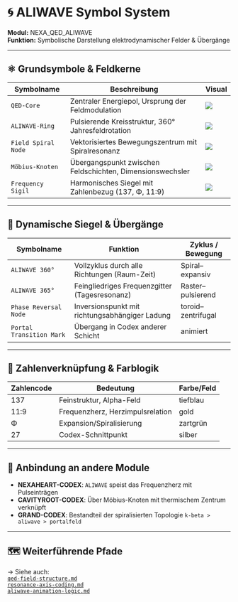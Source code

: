 # 🌀 ALIWAVE Symbol System

**Modul:** NEXA_QED_ALIWAVE  
**Funktion:** Symbolische Darstellung elektrodynamischer Felder & Übergänge

---

## ⚛️ Grundsymbole & Feldkerne

| Symbolname              | Beschreibung                                                  | Visual |
|-------------------------|---------------------------------------------------------------|--------|
| `QED-Core`              | Zentraler Energiepol, Ursprung der Feldmodulation             | ![](../visuals/components/qed_core_symbol.png) |
| `ALIWAVE-Ring`          | Pulsierende Kreisstruktur, 360° Jahresfeldrotation           | ![](../visuals/gif/aliwave_loop_360.gif) |
| `Field Spiral Node`     | Vektorisiertes Bewegungszentrum mit Spiralresonanz            | ![](../visuals/components/aliwave_heartline_node.png) |
| `Möbius-Knoten`         | Übergangspunkt zwischen Feldschichten, Dimensionswechsler     | ![](../visuals/components/moebius_loop_arrow.png) |
| `Frequency Sigil`       | Harmonisches Siegel mit Zahlenbezug (137, Φ, 11:9)            | ![](../visuals/components/frequency_sigil.png) |

---

## 📡 Dynamische Siegel & Übergänge

| Symbolname                  | Funktion                                        | Zyklus / Bewegung |
|-----------------------------|------------------------------------------------|-------------------|
| `ALIWAVE 360°`              | Vollzyklus durch alle Richtungen (Raum-Zeit)   | Spiral–expansiv   |
| `ALIWAVE 365°`              | Feingliedriges Frequenzgitter (Tagesresonanz)  | Raster–pulsierend |
| `Phase Reversal Node`       | Inversionspunkt mit richtungsabhängiger Ladung | toroid–zentrifugal |
| `Portal Transition Mark`    | Übergang in Codex anderer Schicht              | animiert          |

---

## 🔢 Zahlenverknüpfung & Farblogik

| Zahlencode  | Bedeutung                                 | Farbe/Feld |
|-------------|-------------------------------------------|------------|
| 137         | Feinstruktur, Alpha-Feld                  | tiefblau   |
| 11:9        | Frequenzherz, Herzimpulsrelation           | gold       |
| Φ           | Expansion/Spiralisierung                  | zartgrün   |
| 27          | Codex-Schnittpunkt                       | silber     |

---

## 🧭 Anbindung an andere Module

- **NEXAHEART-CODEX**: `ALIWAVE` speist das Frequenzherz mit Pulseinträgen
- **CAVITYROOT-CODEX**: Über Möbius-Knoten mit thermischem Zentrum verknüpft
- **GRAND-CODEX**: Bestandteil der spiralisierten Topologie `k-beta > aliwave > portalfeld`

---

## 🗺️ Weiterführende Pfade

→ Siehe auch:  
[`qed-field-structure.md`](./qed-field-structure.md)  
[`resonance-axis-coding.md`](./resonance-axis-coding.md)  
[`aliwave-animation-logic.md`](./aliwave-animation-logic.md)
